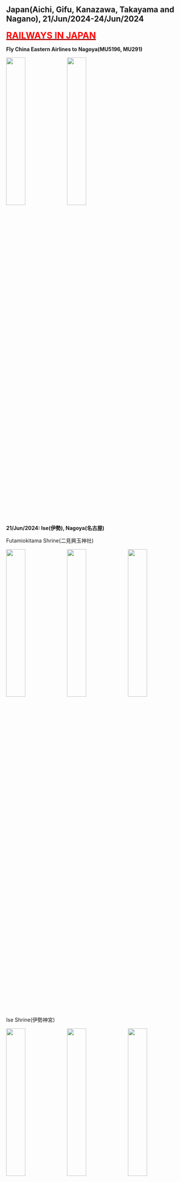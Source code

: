 ## Japan(Aichi, Gifu, Kanazawa, Takayama and Nagano), 21/Jun/2024-24/Jun/2024

**[<font color=red size=5><u>RAILWAYS IN JAPAN</u></font>](https://wqgcx.github.io/transport/20240621JP/JR/)**

**Fly China Eastern Airlines to Nagoya(MU5196, MU291)**

<img src="../20240621JP_photos/IMG_0888.jpeg" width="32%">
<img src="../20240621JP_photos/IMG_0895.jpeg" width="32%">

**21/Jun/2024: Ise(伊勢), Nagoya(名古屋)**

Futamiokitama Shrine(二見興玉神社)

<img src="../20240621JP_photos/IMG_0925.jpeg" width="32%">
<img src="../20240621JP_photos/IMG_0927.jpeg" width="32%">
<img src="../20240621JP_photos/IMG_0932.jpeg" width="32%">

Ise Shrine(伊勢神宮)

<img src="../20240621JP_photos/IMG_0935.jpeg" width="32%">
<img src="../20240621JP_photos/IMG_0936.jpeg" width="32%">
<img src="../20240621JP_photos/IMG_0939.jpeg" width="32%">
<img src="../20240621JP_photos/IMG_0943.jpeg" width="32%">
<img src="../20240621JP_photos/IMG_0944.jpeg" width="32%">
<img src="../20240621JP_photos/IMG_0947.jpeg" width="32%">

Atsuta Shrine(熱田神宮)

<img src="../20240621JP_photos/IMG_0957.jpeg" width="32%">
<img src="../20240621JP_photos/IMG_0955.jpeg" width="32%">
<img src="../20240621JP_photos/IMG_0956.jpeg" width="32%">

Ōsu Kannon(大須観音)

<img src="../20240621JP_photos/IMG_0963.jpeg" width="32%">
<img src="../20240621JP_photos/IMG_0965.jpeg" width="32%">
<img src="../20240621JP_photos/IMG_0966.jpeg" width="32%">

Nagoya Castle(名古屋城)

<img src="../20240621JP_photos/IMG_0969.jpeg" width="32%">
<img src="../20240621JP_photos/IMG_0978.jpeg" width="32%">
<img src="../20240621JP_photos/IMG_0982.jpeg" width="32%">

Tōgan-ji(桃嚴寺)

<img src="../20240621JP_photos/IMG_0984.jpeg" width="32%">
<img src="../20240621JP_photos/IMG_0985.jpeg" width="32%">
<img src="../20240621JP_photos/IMG_0987.jpeg" width="32%">

Nagoya City View(Chubu Electric Power MIRAI TOWER, 中部電力 MIRAI TOWER)

<img src="../20240621JP_photos/IMG_0988.jpeg" width="32%">
<img src="../20240621JP_photos/IMG_0989.jpeg" width="32%">
<img src="../20240621JP_photos/IMG_0990.jpeg" width="32%">

Izakaya(居酒屋) 

<img src="../20240621JP_photos/IMG_0992.jpeg" width="32%">
<img src="../20240621JP_photos/IMG_0993.jpeg" width="32%">
<img src="../20240621JP_photos/IMG_0994.jpeg" width="32%">
<img src="../20240621JP_photos/IMG_0995.jpeg" width="32%">

Nagoya Night View

<img src="../20240621JP_photos/IMG_1002.jpeg" width="32%">
<img src="../20240621JP_photos/IMG_1012.jpeg" width="32%">
<img src="../20240621JP_photos/IMG_1015.jpeg" width="32%">

**22/Jun/2024: Takayama(高山), Shirakawa(白川)**

Hida Tenmangu Shrine(飛騨天滿宮)

<img src="../20240621JP_photos/IMG_1036.jpeg" width="32%">
<img src="../20240621JP_photos/IMG_1037.jpeg" width="32%">
<img src="../20240621JP_photos/IMG_1038.jpeg" width="32%">

Hie Shrine(飛騨山王宮 日枝神社)

<img src="../20240621JP_photos/IMG_1047.jpeg" width="32%">
<img src="../20240621JP_photos/IMG_1041.jpeg" width="32%">
<img src="../20240621JP_photos/IMG_1042.jpeg" width="32%">

Takayama Jinya(高山陣屋)

<img src="../20240621JP_photos/IMG_1050.jpeg" width="32%">
<img src="../20240621JP_photos/IMG_1051.jpeg" width="32%">
<img src="../20240621JP_photos/IMG_1053.jpeg" width="32%">
<img src="../20240621JP_photos/IMG_1058.jpeg" width="32%">
<img src="../20240621JP_photos/IMG_1060.jpeg" width="32%">
<img src="../20240621JP_photos/IMG_1062.jpeg" width="18%">

Traditional Japanese Cuisine with Soba Noodles(蕎麦), Hida Beef Sushi(飛騨牛握り寿司) and Tempura(天婦羅).

<img src="../20240621JP_photos/IMG_1065.jpeg" width="32%">

Takayama Street View

<img src="../20240621JP_photos/IMG_1070.jpeg" width="32%">
<img src="../20240621JP_photos/IMG_1071.jpeg" width="32%">
<img src="../20240621JP_photos/IMG_1072.jpeg" width="32%">

Sakurayama Hachimangu Shrine(櫻山八幡宮)

<img src="../20240621JP_photos/IMG_1100.jpeg" width="32%">
<img src="../20240621JP_photos/IMG_1091.jpeg" width="32%">
<img src="../20240621JP_photos/IMG_1094.jpeg" width="32%">

Hida Kokubun-ji(飛騨国分寺)

<img src="../20240621JP_photos/IMG_1109.jpeg" width="32%">
<img src="../20240621JP_photos/IMG_1108.jpeg" width="32%">
<img src="../20240621JP_photos/IMG_1105.jpeg" width="32%">

Gasshōzukuri(合掌造り)

<img src="../20240621JP_photos/IMG_1114.jpeg" width="32%">
<img src="../20240621JP_photos/IMG_1127.jpeg" width="32%">
<img src="../20240621JP_photos/IMG_1121.jpeg" width="32%">

**23/Jun/2024: Kanazawa(金沢), Takaoka(高岡), Toyama(富山)**

Saigawa Bridge(犀川大橋) and Myouryuji(妙立寺)

<img src="../20240621JP_photos/IMG_1141.jpeg" width="32%">
<img src="../20240621JP_photos/IMG_1142.jpeg" width="32%">
<img src="../20240621JP_photos/IMG_1143.jpeg" width="32%">

Kenrokuen(兼六園)

<img src="../20240621JP_photos/IMG_1154.jpeg" width="32%">
<img src="../20240621JP_photos/IMG_1157.jpeg" width="32%">
<img src="../20240621JP_photos/IMG_1158.jpeg" width="32%">
<img src="../20240621JP_photos/IMG_1162.jpeg" width="32%">
<img src="../20240621JP_photos/IMG_1164.jpeg" width="32%">
<img src="../20240621JP_photos/IMG_1165.jpeg" width="32%">

Kanazawa Castle(金沢城)

<img src="../20240621JP_photos/IMG_1171.jpeg" width="32%">
<img src="../20240621JP_photos/IMG_1173.jpeg" width="32%">
<img src="../20240621JP_photos/IMG_1175.jpeg" width="32%">
<img src="../20240621JP_photos/IMG_1176.jpeg" width="32%">
<img src="../20240621JP_photos/IMG_1178.jpeg" width="32%">
<img src="../20240621JP_photos/IMG_1184.jpeg" width="32%">

Zuiryūji(瑞龍寺)

<img src="../20240621JP_photos/IMG_1200.jpeg" width="32%">
<img src="../20240621JP_photos/IMG_1206.jpeg" width="32%">
<img src="../20240621JP_photos/IMG_1207.jpeg" width="32%">
<img src="../20240621JP_photos/IMG_1210.jpeg" width="32%">
<img src="../20240621JP_photos/IMG_1211.jpeg" width="32%">
<img src="../20240621JP_photos/IMG_1213.jpeg" width="32%">

Great Buddha of Takaoka(高岡大仏)

<img src="../20240621JP_photos/IMG_1216.jpeg" width="32%">
<img src="../20240621JP_photos/IMG_1217.jpeg" width="32%">

Takaoka Kojyo Park(高岡古城公園) 

<img src="../20240621JP_photos/IMG_1220.jpeg" width="32%">
<img src="../20240621JP_photos/IMG_1225.jpeg" width="32%">
<img src="../20240621JP_photos/IMG_1226.jpeg" width="32%">

Toyama Castle(富山城)

<img src="../20240621JP_photos/IMG_1229.jpeg" width="32%">
<img src="../20240621JP_photos/IMG_1233.jpeg" width="32%">
<img src="../20240621JP_photos/IMG_1234.jpeg" width="32%">

**24/Jun/2024: Tateyama Kurobe Alpine Route(立山黒部アルペンルート), Matsumoto(松本)**

Tateyama Kurobe Alpine Route(立山黒部アルペンルート), from Tateyama(立山) to Ōgizawa(扇沢)

<img src="../20240621JP_photos/IMG_1248.jpeg" width="32%">
<img src="../20240621JP_photos/IMG_1249.jpeg" width="32%">
<img src="../20240621JP_photos/IMG_1250.jpeg" width="32%">
<img src="../20240621JP_photos/IMG_1255.jpeg" width="32%">
<img src="../20240621JP_photos/IMG_1260.jpeg" width="32%">
<img src="../20240621JP_photos/IMG_1263.jpeg" width="32%">
<img src="../20240621JP_photos/IMG_1293.jpeg" width="32%">
<img src="../20240621JP_photos/IMG_1300.jpeg" width="32%">
<img src="../20240621JP_photos/IMG_1307.jpeg" width="32%">
<img src="../20240621JP_photos/IMG_1309.jpeg" width="32%">
<img src="../20240621JP_photos/IMG_1312.jpeg" width="32%">
<img src="../20240621JP_photos/IMG_1314.jpeg" width="32%">
<img src="../20240621JP_photos/IMG_1315.jpeg" width="32%">
<img src="../20240621JP_photos/IMG_1320.jpeg" width="32%">
<img src="../20240621JP_photos/IMG_1321.jpeg" width="32%">
<img src="../20240621JP_photos/IMG_1325.jpeg" width="32%">
<img src="../20240621JP_photos/IMG_1328.jpeg" width="32%">
<img src="../20240621JP_photos/IMG_1329.jpeg" width="32%">

Matsumoto Castle(松本城)

<img src="../20240621JP_photos/IMG_1336.jpeg" width="32%">
<img src="../20240621JP_photos/IMG_1337.jpeg" width="32%">
<img src="../20240621JP_photos/IMG_1347.jpeg" width="32%">

**Fly China Eastern Airlines to Beijing(MU530, MU5195)**

<img src="../20240621JP_photos/IMG_1372.jpeg" width="32%">
<img src="../20240621JP_photos/IMG_1377.jpeg" width="32%">

**Click [here](https://wqgcx.github.io/transport/) to go back.**
